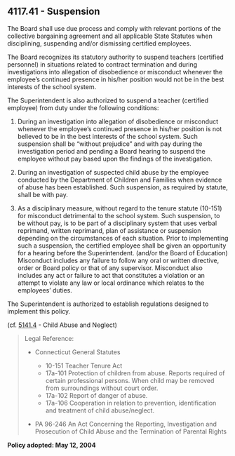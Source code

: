 ## 4117.41 - Suspension

The Board shall use due process and comply with relevant portions of the collective bargaining agreement and all applicable State Statutes when disciplining, suspending and/or dismissing certified employees.

The Board recognizes its statutory authority to suspend teachers \(certified personnel\) in situations related to contract termination and during investigations into allegation of disobedience or misconduct whenever the employee’s continued presence in his/her position would not be in the best interests of the school system.

The Superintendent is also authorized to suspend a teacher \(certified employee\) from duty under the following conditions:

1. During an investigation into allegation of disobedience or misconduct whenever the employee’s continued presence in his/her position is not believed to be in the best interests of the school system.  Such suspension shall be “without prejudice” and with pay during the investigation period and pending a Board hearing to suspend the employee without pay based upon the findings of the investigation.

2. During an investigation of suspected child abuse by the employee conducted by the Department of Children and Families when evidence of abuse has been established.  Such suspension, as required by statute, shall be with pay.

3. As a disciplinary measure, without regard to the tenure statute \(10-151\) for misconduct detrimental to the school system.  Such suspension, to be without pay, is to be part of a disciplinary system that uses verbal reprimand, written reprimand, plan of assistance or suspension depending on the circumstances of each situation.  Prior to implementing such a suspension, the certified employee shall be given an opportunity for a hearing before the Superintendent. \(and/or the Board of Education\)  Misconduct includes any failure to follow any oral or written directive, order or Board policy or that of any supervisor.  Misconduct also includes any act or failure to act that constitutes a violation or an attempt to violate any law or local ordinance which relates to the employees’ duties.


The Superintendent is authorized to establish regulations designed to implement this policy.

\(cf. [5141.4](/policies/5000/5141-4.md) - Child Abuse and Neglect\)

> Legal Reference:
> 
> * Connecticut General Statutes
>   * 10-151 Teacher Tenure Act
>   * 17a-101 Protection of children from abuse. Reports required of certain professional persons. When child may be removed from surroundings without court order.
>   * 17a-102  Report of danger of abuse.
>   * 17a-106 Cooperation in relation to prevention, identification and treatment of child abuse/neglect.
> 
> * PA 96-246 An Act Concerning the Reporting, Investigation and Prosecution of Child Abuse and the Termination of Parental Rights

**Policy adopted:   May 12, 2004**

